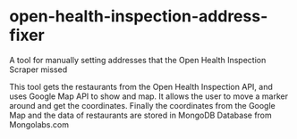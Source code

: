 # open-health-inspection-address-fixer
A tool for manually setting addresses that the Open Health Inspection Scraper missed

This tool gets the restaurants from the Open Health Inspection API, and uses Google Map API to show and map. It allows the user to move a marker around and get the coordinates. Finally the coordinates from the Google Map and the data of restaurants are stored in MongoDB Database from Mongolabs.com
